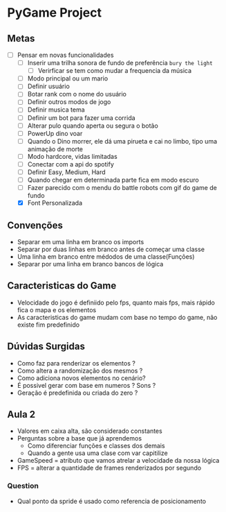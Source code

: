 # PyGame Project

## Metas

- [ ] Pensar em novas funcionalidades
  - [ ] Inserir uma trilha sonora de fundo de preferência `bury the light`
    - [ ] Verirficar se tem como mudar a frequencia da música
  - [ ] Modo principal ou um mario
  - [ ] Definir usuário
  - [ ] Botar rank com o nome do usuário
  - [ ] Definir outros modos de jogo
  - [ ] Definir musica tema
  - [ ] Definir um bot para fazer uma corrida
  - [ ] Alterar pulo quando aperta ou segura o botão
  - [ ] PowerUp dino voar
  - [ ] Quando o Dino morrer, ele dá uma pirueta e cai no limbo, tipo uma animação de morte
  - [ ] Modo hardcore, vidas limitadas
  - [ ] Conectar com a api do spotify
  - [ ] Definir Easy, Medium, Hard
  - [ ] Quando chegar em determinada parte fica em modo escuro
  - [ ] Fazer parecido com o mendu do battle robots com gif do game de fundo
  - [x] Font Personalizada

## Convenções

- Separar em uma linha em branco os imports
- Separar por duas linhas em branco antes de começar uma classe
- Uma linha em branco entre médodos de uma classe(Funções)
- Separar por uma linha em branco bancos de lógica
  
## Caracteristicas do Game

- Velocidade do jogo é definiido pelo fps, quanto mais fps, mais rápido fica o mapa e os elementos
- As caracteristicas do game mudam com base no tempo do game, não existe fim predefinido

## Dúvidas Surgidas

- Como faz para renderizar os elementos ?
- Como altera a randomização dos mesmos ?
- Como adiciona novos elementos no cenário?
- É possivel gerar com base em numeros ? Sons ?
- Geração é predefinida ou criada do zero ?

## Aula 2

- Valores em caixa alta, são considerado constantes
- Perguntas sobre a base que já aprendemos
  - Como diferenciar funções e classes dos demais
  - Quando a gente usa uma clase com var capitilize
- GameSpeed = atributo que vamos atrelar a velocidade da nossa lógica
- FPS = alterar a quantidade de frames renderizados por segundo

### Question

- Qual ponto da spride é usado como referencia de posicionamento
